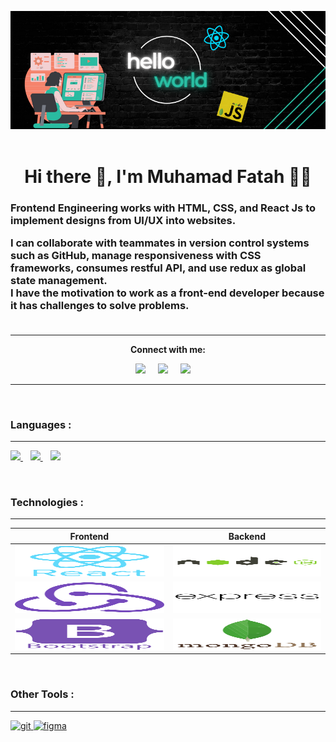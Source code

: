 [![Header](header.png "Header")](https://github.com/Muhamad-Fatah/) <br></br>

<h1 align="center">Hi there 👋, I'm Muhamad Fatah 👩‍💻</h1>

<h3>
Frontend Engineering works with HTML, CSS, and React Js to implement designs from UI/UX into websites. 

I can collaborate with teammates in version control systems such as GitHub, manage responsiveness with CSS frameworks, consumes restful API, and use redux as global state management.  
I have the motivation to work as a front-end developer because it has challenges to solve problems. <br></br>
</h3>

---


<p align="center"><b>Connect with me:</b></p>


<p align='center'>
  <a href="https://github.com/Muhamad-Fatah"><img src="https://img.shields.io/badge/github-%231DA1F2.svg?&style=for-the-badge&logo=github&logoColor=white" /></a>&nbsp;&nbsp;&nbsp;&nbsp;
  <a href="https://www.linkedin.com/in/muhamad-fatah-7b2659253/ "><img src="https://img.shields.io/badge/linkedin-%230077B5.svg?&style=for-the-badge&logo=linkedin&logoColor=white" /></a>&nbsp;&nbsp;&nbsp;&nbsp;
  <a href="mailto:muhamad.fatah494@gmail.com?subject=Olá%20Stefany"><img src="https://img.shields.io/badge/gmail-%23D14836.svg?&style=for-the-badge&logo=gmail&logoColor=white" /></a>&nbsp;&nbsp;&nbsp;&nbsp;
</p>

<hr><br>

<h3 align="left">Languages : </h3>

---

<p>
<a href="https://www.w3.org/html/" target="_blank" rel="noreferrer"> <img src="https://img.shields.io/badge/html5%20-%23e34f26.svg?&style=for-the-badge&logo=html5&logoColor=white" /> 
</a> &nbsp&nbsp
<a href="https://www.w3schools.com/css/" target="_blank" rel="noreferrer"> <img src="https://img.shields.io/badge/CSS3-1572B6?&style=for-the-badge&logo=css3&logoColor=white" />
</a> &nbsp&nbsp
<a href="https://developer.mozilla.org/en-US/docs/Web/JavaScript" target="_blank" rel="noreferrer"> <img src="https://img.shields.io/badge/JavaScript-F7DF1E?style=for-the-badge&logo=javascript&logoColor=black" /> 
</a>
</p><br>

<h3 align="left">Technologies : </h3>

---

|                                                                          Frontend                                                                          |                                                                         Backend                                                                         |
|:----------------------------------------------------------------------------------------------------------------------------------------------------------:|:-------------------------------------------------------------------------------------------------------------------------------------------------------:|
|      <img src="https://raw.githubusercontent.com/devicons/devicon/master/icons/react/react-original-wordmark.svg" alt="react" width="500" height="50"/>     | <img src="https://raw.githubusercontent.com/devicons/devicon/master/icons/nodejs/nodejs-original-wordmark.svg" alt="nodejs" width="500" height="50"/>    |
|          <img src="https://raw.githubusercontent.com/devicons/devicon/master/icons/redux/redux-original.svg" alt="redux" width="500" height="50"/>          | <img src="https://raw.githubusercontent.com/devicons/devicon/master/icons/express/express-original-wordmark.svg" alt="express" width="500" height="50"/> |
| <img src="https://raw.githubusercontent.com/devicons/devicon/master/icons/bootstrap/bootstrap-plain-wordmark.svg" alt="bootstrap" width="500" height="50"/> | <img src="https://raw.githubusercontent.com/devicons/devicon/master/icons/mongodb/mongodb-original-wordmark.svg" alt="mongodb" width="500" height="50"/> |

<br>

<h3 align="left">Other Tools : </h3>

---

<p>
<a href="https://git-scm.com/" target="_blank" rel="noreferrer"> <img src="https://www.vectorlogo.zone/logos/git-scm/git-scm-icon.svg" alt="git" width="40" height="40"/> 
</a>
<a href="https://www.figma.com/" target="_blank" rel="noreferrer"> <img src="https://www.vectorlogo.zone/logos/figma/figma-icon.svg" alt="figma" width="40" height="40"/> 
</a> 
</p>